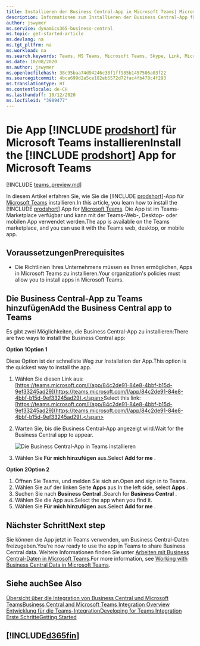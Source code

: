 ```yaml
---
title: Installieren der Business Central-App in Microsoft Teams| Microsoft Docs
description: Informationen zum Installieren der Business Central-App für Microsoft Teams.
author: jswymer
ms.service: dynamics365-business-central
ms.topic: get-started-article
ms.devlang: na
ms.tgt_pltfrm: na
ms.workload: na
ms.search.keywords: Teams, MS Teams, Microsoft Teams, Skype, Link, Microsoft 365, collaborate, collaboration, teamwork
ms.date: 10/08/2020
ms.author: jswymer
ms.openlocfilehash: 38c95baa74d94246c38f1ff985b1457506a03f22
ms.sourcegitcommit: 4bca699d2a5ce182eb5572d72fac4fb478c4f293
ms.translationtype: HT
ms.contentlocale: de-CH
ms.lasthandoff: 10/12/2020
ms.locfileid: "3989477"
---
```

# <a name="install-the-prodshort-app-for-microsoft-teams"></a><span data-ttu-id="e363b-103">Die App [!INCLUDE [prodshort](includes/prodshort.md)] für Microsoft Teams installieren</span><span class="sxs-lookup"><span data-stu-id="e363b-103">Install the [!INCLUDE [prodshort](includes/prodshort.md)] App for Microsoft Teams</span></span>

[!INCLUDE [teams_preview.md](includes/teams_preview.md)]

<span data-ttu-id="e363b-104">In diesem Artikel erfahren Sie, wie Sie die [!INCLUDE [prodshort](includes/prodshort.md)]-App für [Microsoft Teams](https://www.microsoft.com/en-us/microsoft-365/microsoft-teams) installieren.</span><span class="sxs-lookup"><span data-stu-id="e363b-104">In this article, you learn how to install the [!INCLUDE [prodshort](includes/prodshort.md)] App for [Microsoft Teams](https://www.microsoft.com/en-us/microsoft-365/microsoft-teams).</span></span> <span data-ttu-id="e363b-105">Die App ist im Teams-Marketplace verfügbar und kann mit der Teams-Web-, Desktop- oder mobilen App verwendet werden.</span><span class="sxs-lookup"><span data-stu-id="e363b-105">The app is available on the Teams marketplace, and you can use it with the Teams web, desktop, or mobile app.</span></span>

## <a name="prerequisites"></a><span data-ttu-id="e363b-106">Voraussetzungen</span><span class="sxs-lookup"><span data-stu-id="e363b-106">Prerequisites</span></span>

- <span data-ttu-id="e363b-107">Die Richtlinien Ihres Unternehmens müssen es Ihnen ermöglichen, Apps in Microsoft Teams zu installieren.</span><span class="sxs-lookup"><span data-stu-id="e363b-107">Your organization's policies must allow you to install apps in Microsoft Teams.</span></span>

## <a name="add-the-business-central-app-to-teams"></a><span data-ttu-id="e363b-108">Die Business Central-App zu Teams hinzufügen</span><span class="sxs-lookup"><span data-stu-id="e363b-108">Add the Business Central app to Teams</span></span>

<span data-ttu-id="e363b-109">Es gibt zwei Möglichkeiten, die Business Central-App zu installieren:</span><span class="sxs-lookup"><span data-stu-id="e363b-109">There are two ways to install the Business Central app:</span></span>

<span data-ttu-id="e363b-110">**Option 1**</span><span class="sxs-lookup"><span data-stu-id="e363b-110">**Option 1**</span></span>

<span data-ttu-id="e363b-111">Diese Option ist der schnellste Weg zur Installation der App.</span><span class="sxs-lookup"><span data-stu-id="e363b-111">This option is the quickest way to install the app.</span></span>

1. <span data-ttu-id="e363b-112">Wählen Sie diesen Link aus: [https://teams.microsoft.com/l/app/84c2de91-84e8-4bbf-b15d-9ef33245ad29](https://teams.microsoft.com/l/app/84c2de91-84e8-4bbf-b15d-9ef33245ad29).</span><span class="sxs-lookup"><span data-stu-id="e363b-112">Select this link: [https://teams.microsoft.com/l/app/84c2de91-84e8-4bbf-b15d-9ef33245ad29](https://teams.microsoft.com/l/app/84c2de91-84e8-4bbf-b15d-9ef33245ad29).</span></span>

2. <span data-ttu-id="e363b-113">Warten Sie, bis die Business Central-App angezeigt wird.</span><span class="sxs-lookup"><span data-stu-id="e363b-113">Wait for the Business Central app to appear.</span></span>

    ![Die Business Central-App in Teams installieren](media/teams-install-app.png)

3. <span data-ttu-id="e363b-115">Wählen Sie **Für mich hinzufügen** aus.</span><span class="sxs-lookup"><span data-stu-id="e363b-115">Select **Add for me** .</span></span>

<span data-ttu-id="e363b-116">**Option 2**</span><span class="sxs-lookup"><span data-stu-id="e363b-116">**Option 2**</span></span>

1. <span data-ttu-id="e363b-117">Öffnen Sie Teams, und melden Sie sich an.</span><span class="sxs-lookup"><span data-stu-id="e363b-117">Open and sign in to Teams.</span></span>
2. <span data-ttu-id="e363b-118">Wählen Sie auf der linken Seite **Apps** aus.</span><span class="sxs-lookup"><span data-stu-id="e363b-118">In the left side, select **Apps** .</span></span>
3. <span data-ttu-id="e363b-119">Suchen Sie nach **Business Central** .</span><span class="sxs-lookup"><span data-stu-id="e363b-119">Search for **Business Central** .</span></span>
4. <span data-ttu-id="e363b-120">Wählen Sie die App aus.</span><span class="sxs-lookup"><span data-stu-id="e363b-120">Select the app when you find it.</span></span>
5. <span data-ttu-id="e363b-121">Wählen Sie **Für mich hinzufügen** aus.</span><span class="sxs-lookup"><span data-stu-id="e363b-121">Select **Add for me** .</span></span>

## <a name="next-step"></a><span data-ttu-id="e363b-122">Nächster Schritt</span><span class="sxs-lookup"><span data-stu-id="e363b-122">Next step</span></span>

<span data-ttu-id="e363b-123">Sie können die App jetzt in Teams verwenden, um Business Central-Daten freizugeben.</span><span class="sxs-lookup"><span data-stu-id="e363b-123">You're now ready to use the app in Teams to share Business Central data.</span></span> <span data-ttu-id="e363b-124">Weitere Informationen finden Sie unter [Arbeiten mit Business Central-Daten in Microsoft Teams](across-working-with-teams.md).</span><span class="sxs-lookup"><span data-stu-id="e363b-124">For more information, see [Working with Business Central Data in Microsoft Teams](across-working-with-teams.md).</span></span>

## <a name="see-also"></a><span data-ttu-id="e363b-125">Siehe auch</span><span class="sxs-lookup"><span data-stu-id="e363b-125">See Also</span></span>

[<span data-ttu-id="e363b-126">Übersicht über die Integration von Business Central und Microsoft Teams</span><span class="sxs-lookup"><span data-stu-id="e363b-126">Business Central and Microsoft Teams Integration Overview</span></span>](across-teams-overview.md)  
[<span data-ttu-id="e363b-127">Entwicklung für die Teams-Integration</span><span class="sxs-lookup"><span data-stu-id="e363b-127">Developing for Teams Integration</span></span>](/dynamics365/business-central/dev-itpro/developer/devenv-develop-for-teams)  
[<span data-ttu-id="e363b-128">Erste Schritte</span><span class="sxs-lookup"><span data-stu-id="e363b-128">Getting Started</span></span>](product-get-started.md)  

## [!INCLUDE[d365fin](includes/free_trial_md.md)]  
